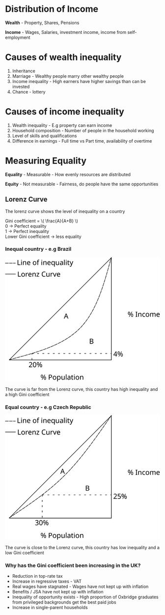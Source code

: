 # Distribution of Income #

**Wealth** - Property, Shares, Pensions

**Income** - Wages, Salaries, investment income, income from self-employment

# Causes of wealth inequality #
1. Inheritance
2. Marriage - Wealthy people marry other wealthy people
3. Income inequality - High earners have higher savings than can be invested
4. Chance - lottery

# Causes of income inequality #
1. Wealth inequality - E.g property can earn income
2. Household composition - Number of people in the household working
3. Level of skills and qualifications
4. Difference in earnings - Full time vs Part time, availability of overtime

# Measuring Equality #

**Equality** - Measurable - How evenly resources are distributed

**Equity** - Not measurable - Fairness, do people have the same opportunities

## Lorenz Curve ##
The lorenz curve shows the level of inequality on a country

Gini coefficient = \\( \frac{A}{A+B} \\)  
0 -> Perfect equality  
1 -> Perfect inequality  
Lower Gini coefficient -> less equality

### Inequal country - e.g Brazil ###
![Lorenz Curve with high inequality](diagrams/lorenz_curve_inequality.svg#mono-black)

The curve is far from the Lorenz curve, this country has high inequality and a high Gini coefficient

### Equal country - e.g Czech Republic ###
![Lorenz Curve with low inequality](diagrams/lorenz_curve_equality.svg#mono-black)

The curve is close to the Lorenz curve, this country has low inequality and a low Gini coefficient

### Why has the Gini coefficient been increasing in the UK? ###
- Reduction in top-rate tax
- Increase in regressive taxes - VAT
- Real wages have stagnated - Wages have not kept up with inflation
- Benefits / JSA have not kept up with inflation
- Inequality of opportunity exists - High proportion of Oxbridge graduates from privileged backgrounds get the best paid jobs
- Increase in single-parent households